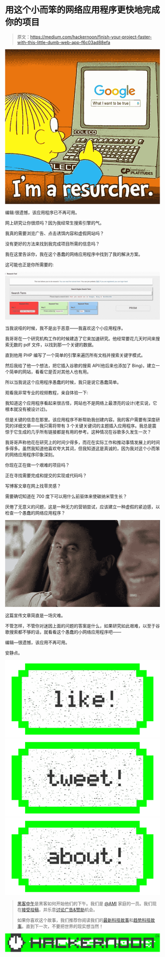 # 用这个小而笨的网络应用程序更快地完成你的项目

> 原文：<https://medium.com/hackernoon/finish-your-project-faster-with-this-little-dumb-web-app-f6c03ad88efa>

![](img/dbe8e12a5de9038fcaa625606dbdd4a2.png)

编辑:很遗憾，该应用程序已不再可用。

网上研究让你很烦吗？因为我经常生搜索引擎的气。

我真的需要浏览广告、点击诱饵内容和虚假网站吗？

没有更好的方法来找到我完成项目所需的信息吗？

我在这里告诉你，我在这个愚蠢的网络应用程序中找到了我的解决方案。

这可能也正是你所需要的:

![](img/fb170e48c5685d82cf6f00863ff56ecc.png)

当我说哑的时候，我不是出于恶意——我喜欢这个小应用程序。

我哥哥在一个研究机构工作的时候建造了它来加速研究。他经常要花几天时间来搜索无数的 pdf 文件，以找到那一个关键的数据。

直到他用 PHP 编写了一个简单的引擎来遍历所有文档并搜索关键字模式。

然后我给了他一个想法，把它插入谷歌的搜索 API(他后来也添加了 Bing)，建立一个简单的网站，看看它是否对其他人也有用。

所以当我说这个应用程序愚蠢的时候，我只是说它愚蠢简单。

观看我非常专业的视频教程，亲自体验一下:

我知道这个应用程序看起来很古怪，网站也不是网络上最漂亮的设计(老实说，它根本就没有被设计过)。

但是关键的信息在那里。该应用程序不断帮助我创建内容。我的客户需要有深度研究的详细文章——我只需将带有 3 个关键关键词的主题插入应用程序。我总是震惊于它生成的几乎所有链接都是有用的参考。这种情况在谷歌多久发生一次？

我哥哥声称他花在研究上的时间少得多，而花在实际工作和推动事情发展上的时间多得多。虽然我知道他喜欢夸大其词，但我知道这是真诚的，因为我对这个小而笨的网络应用程序印象深刻。

你现在正在做一个艰难的项目吗？

正在寻找需要完成和提交的实现或代码吗？

写博客文章在网上找零灵感？

需要确切知道在 700 度下可以用什么前驱体来使碳纳米管生长？

厌倦了无意义的问题，这是一种无力的营销尝试，应该建立一种虚假的紧迫感，以检查一个愚蠢的网络应用程序？

![](img/d2117228a6ec226e0b71df17737d3222.png)

这篇宣传文章简直是一场灾难。

不管怎样，不管你对迷因上面的问题的答案是什么，如果研究如此艰难，以至于谷歌搜索都不够的话，就看看这个愚蠢的小网络应用程序吧——

编辑—很遗憾，该应用不再可用。

安静点。

[![](img/50ef4044ecd4e250b5d50f368b775d38.png)](http://bit.ly/HackernoonFB)[![](img/979d9a46439d5aebbdcdca574e21dc81.png)](https://goo.gl/k7XYbx)[![](img/2930ba6bd2c12218fdbbf7e02c8746ff.png)](https://goo.gl/4ofytp)

> [黑客中午](http://bit.ly/Hackernoon)是黑客如何开始他们的下午。我们是 [@AMI](http://bit.ly/atAMIatAMI) 家庭的一员。我们现在[接受投稿](http://bit.ly/hackernoonsubmission)，并乐意[讨论广告&赞助](mailto:partners@amipublications.com)机会。
> 
> 如果你喜欢这个故事，我们推荐你阅读我们的[最新科技故事](http://bit.ly/hackernoonlatestt)和[趋势科技故事](https://hackernoon.com/trending)。直到下一次，不要把世界的现实想当然！

![](img/be0ca55ba73a573dce11effb2ee80d56.png)